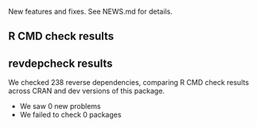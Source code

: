 New features and fixes. See NEWS.md for details.

## R CMD check results

## revdepcheck results

We checked 238 reverse dependencies, comparing R CMD check results across CRAN and dev versions of this package.

 * We saw 0 new problems
 * We failed to check 0 packages
